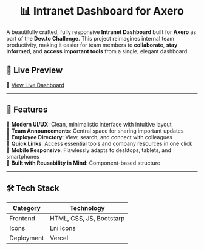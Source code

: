 <h1 align="center">📊 Intranet Dashboard for Axero</h1>

A beautifully crafted, fully responsive **Intranet Dashboard** built for **Axero** as part of the **Dev.to Challenge**. This project reimagines internal team productivity, making it easier for team members to **collaborate**, **stay informed**, and **access important tools** from a single, elegant dashboard.

## 🚀 Live Preview

🔗 [View Live Dashboard](https://axero-dashboard.vercel.app/)  

---

## 📌 Features

🔹 **Modern UI/UX**: Clean, minimalistic interface with intuitive layout  
🔹 **Team Announcements**: Central space for sharing important updates  
🔹 **Employee Directory**: View, search, and connect with colleagues  
🔹 **Quick Links**: Access essential tools and company resources in one click  
🔹 **Mobile Responsive**: Flawlessly adapts to desktops, tablets, and smartphones  
🔹 **Built with Reusability in Mind**: Component-based structure  

---

## 🛠️ Tech Stack

| Category      | Technology                          |
|---------------|-------------------------------------|
| Frontend      | HTML, CSS, JS, Bootstarp            |
| Icons         | Lni Icons                           |
| Deployment    | Vercel                              |

